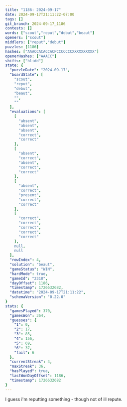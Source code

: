 ```yaml
---
title: "1186: 2024-09-17"
date: 2024-09-17T21:11:22-07:00
tags: []
git_branch: 2024-09-17_1186
contests: []
words: ["scout","reput","debut","beaut"]
openers: ["scout"]
middlers: ["reput","debut"]
puzzles: [1186]
hashes: ["AAACCACACCACPCCCCCCCXXXXXXXXXX"]
openerHashes: ["AAACC"]
shifts: ["hlidd"]
state: {
  "puzzleDate": "2024-09-17",
  "boardState": [
    "scout",
    "reput",
    "debut",
    "beaut",
    "",
    ""
  ],
  "evaluations": [
    [
      "absent",
      "absent",
      "absent",
      "correct",
      "correct"
    ],
    [
      "absent",
      "correct",
      "absent",
      "correct",
      "correct"
    ],
    [
      "absent",
      "correct",
      "present",
      "correct",
      "correct"
    ],
    [
      "correct",
      "correct",
      "correct",
      "correct",
      "correct"
    ],
    null,
    null
  ],
  "rowIndex": 4,
  "solution": "beaut",
  "gameStatus": "WIN",
  "hardMode": true,
  "gameId": "2318",
  "dayOffset": 1186,
  "timestamp": 1726632682,
  "datetime": "2024-09-17T21:11:22",
  "schemaVersion": "0.22.0"
}
stats: {
  "gamesPlayed": 370,
  "gamesWon": 364,
  "guesses": {
    "1": 0,
    "2": 17,
    "3": 85,
    "4": 156,
    "5": 69,
    "6": 37,
    "fail": 6
  },
  "currentStreak": 4,
  "maxStreak": 36,
  "hasPlayed": true,
  "lastWonDayOffset": 1186,
  "timestamp": 1726632682
}
---
```

<!-- more -->
I guess i'm reputting something - though not of ill repute. 
